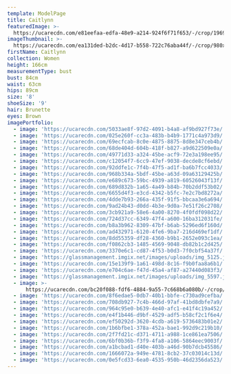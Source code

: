 ```yaml
---
template: ModelPage
title: Caitlynn
featuredImage: >-
  https://ucarecdn.com/e81eefaa-edfa-48e9-a214-924f6f71f653/-/crop/1969x1378/0,408/-/preview/
imageThumbnail: >-
  https://ucarecdn.com/ea131ded-b2dc-4d17-b558-722c76aba44f/-/crop/980x1217/419,64/-/preview/
firstName: Caitlynn
collection: Women
height: 166cm
measurementType: bust
bust: 84cm
waist: 63cm
hips: 89cm
size: '8'
shoeSize: '9'
hair: Brunette
eyes: Brown
imagePortfolio:
  - image: 'https://ucarecdn.com/5033ae8f-97d2-4091-b4a8-af9bd927f73e/'
  - image: 'https://ucarecdn.com/025e260f-cc3a-483b-b4b9-1771c4a973d9/'
  - image: 'https://ucarecdn.com/69ecfcab-8c0e-4875-8875-8d8e347ceb4b/'
  - image: 'https://ucarecdn.com/68de404d-604b-418f-b827-a9d622509e0a/'
  - image: 'https://ucarecdn.com/49771d33-a324-45be-acf9-72e3a198ee95/'
  - image: 'https://ucarecdn.com/c12054f7-6cc9-47ef-9038-decde8cf6ebd/'
  - image: 'https://ucarecdn.com/92ddfe1c-7f4b-47f5-ad1f-ba6b7fcc4033/'
  - image: 'https://ucarecdn.com/968b334a-5bdf-45be-a63d-09a63129425b/'
  - image: 'https://ucarecdn.com/e689c673-59bc-4939-a819-60526043f13f/'
  - image: 'https://ucarecdn.com/689d832b-1a65-4a49-b84b-70b2ddf53b02/'
  - image: 'https://ucarecdn.com/6655d4f3-e3cd-4342-b5fc-7e2c7bd8272a/'
  - image: 'https://ucarecdn.com/4dde7b93-266a-435f-91f5-bbcaa3e6a694/'
  - image: 'https://ucarecdn.com/9ad24b43-d0dd-4b3e-9d0a-7e51f26c2708/'
  - image: 'https://ucarecdn.com/3cb921a9-58e6-4a00-8270-4f0fdf098d22/'
  - image: 'https://ucarecdn.com/724d37cc-6349-47f4-a600-16ba312031fe/'
  - image: 'https://ucarecdn.com/b8a3b962-8309-47bf-b6ab-5296ed6f160d/'
  - image: 'https://ucarecdn.com/ad432971-6120-4fe6-9ba7-216d469ef1df/'
  - image: 'https://ucarecdn.com/8dd55359-df28-4360-b9b1-2652e093c1ea/'
  - image: 'https://ucarecdn.com/f0862cb3-1485-4569-9048-db82b1c2d425/'
  - image: 'https://ucarecdn.com/3370e6c1-cd87-4f53-b0d3-7f0cbf54a37f/'
  - image: 'https://glassmanagement.imgix.net/images/uploads/img_5125.jpg'
  - image: 'https://ucarecdn.com/15e139f9-1a61-498d-8c16-f9b0faa8a6b1/'
  - image: 'https://ucarecdn.com/e704c6ae-f47d-45a4-af87-a27440d083f3/'
  - image: 'https://glassmanagement.imgix.net/images/uploads/img_5597.jpg'
  - image: >-
      https://ucarecdn.com/bc20f088-fdf6-4884-9a55-7c668b6a080b/-/crop/889x300/0,0/-/preview/
  - image: 'https://ucarecdn.com/8f6edae5-0db7-40b1-bbfe-c730ad9cefba/'
  - image: 'https://ucarecdn.com/708db927-7c4b-466d-97af-41bd8dbfe7a9/'
  - image: 'https://ucarecdn.com/964c95e0-b639-4e40-afc1-e41f4c19a452/'
  - image: 'https://ucarecdn.com/e4f1b446-d9bf-4529-adf5-b58cf2c1f6e4/'
  - image: 'https://ucarecdn.com/ef50292d-3620-4cdb-a619-5736483b01e2/'
  - image: 'https://ucarecdn.com/1b6bfbe1-378a-452a-bae1-992d9c219b10/'
  - image: 'https://ucarecdn.com/2f7fd21c-d371-4711-a988-1ce861ea7506/'
  - image: 'https://ucarecdn.com/6bf0b36b-f3f9-4fa8-a106-5864eec9003f/'
  - image: 'https://ucarecdn.com/a1bcbad1-d40e-403b-a46d-90b7dcb45586/'
  - image: 'https://ucarecdn.com/1666072a-949e-4781-8cb2-37c03014c13d/'
  - image: 'https://ucarecdn.com/0e5fcd33-6ea0-4535-950b-46d2356da523/'
---
```


